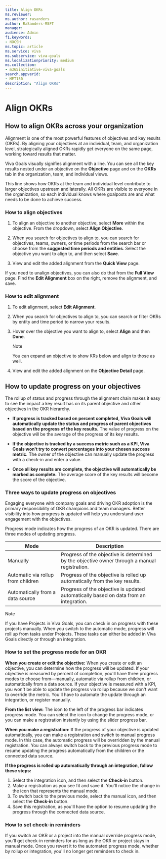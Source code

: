 ```yaml
---
title: Align OKRs
ms.reviewer: 
ms.author: rasanders
author: RaSanders-MSFT
manager: 
audience: Admin
f1.keywords:
- NOCSH
ms.topic: article
ms.service: viva
ms.subservice: viva-goals
ms.localizationpriority: medium
ms.collection:  
- m365initiative-viva-goals  
search.appverid:
- MET150
description: "Align OKRs"
---
```


# Align OKRs

## How to align OKRs across your organization

Alignment is one of the most powerful features of objectives and key results (OKRs). By aligning your objectives at an individual, team, and organization level, strategically aligned OKRs rapidly get everyone on the same page, working toward results that matter.

Viva Goals visually signifies alignment with a line. You can see all the key results nested under an objective on the **Objective** page and on the **OKRs** tab in the organization, team, and individual views.

This line shows how OKRs at the team and individual level contribute to larger objectives upstream and laterally. All OKRs are visible to everyone in the organization, so each individual knows where goalposts are and what needs to be done to achieve success.

### How to align objectives 

1. To align an objective to another objective, select **More** within the objective. From the dropdown, select **Align Objective**.

1. When you search for objectives to align to, you can search for objectives, teams, owners, or time periods from the search bar or choose from the **suggested time periods and entities**. Select the objective you want to align to, and then select **Save**.
1. View and edit the added alignment from the **Quick View** page.

If you need to unalign objectives, you can also do that from the **Full View** page. Find the **Edit Alignment** box on the right, remove the alignment, and save.

### How to edit alignment

1. To edit alignment, select **Edit Alignment**.

2. When you search for objectives to align to, you can search or filter OKRs by entity and time period to narrow your results.

3. Hover over the objective you want to align to, select **Align** and then **Done**.

   > [!NOTE]
   > You can expand an objective to show KRs below and align to those as well.

4. View and edit the added alignment on the **Objective Detail** page.

## How to update progress on your objectives  

The rollup of status and progress through the alignment chain makes it easy to see the impact a key result has on its parent objective and other objectives in the OKR hierarchy.

- **If progress is tracked based on percent completed, Viva Goals will automatically update the status and progress of parent objectives based on the progress of the key results.** The value of progress on the objective will be the average of the progress of its key results.

- **If the objective is tracked by a success metric such as a KPI, Viva Goals won't try to convert percentages into your chosen success metric.** The owner of the objective can manually update the progress with a check-in and enter a value.

- **Once all key results are complete, the objective will automatically be marked as complete.** The average score of the key results will become the score of the objective.

### Three ways to update progress on objectives

Engaging everyone with company goals and driving OKR adoption is the primary responsibility of OKR champions and team managers. Better visibility into how progress is updated will help you understand user engagement with the objectives.

Progress mode indicates how the progress of an OKR is updated. There are three modes of updating progress.

|Mode  |Description  |
|---------|---------|
|Manually     |  Progress of the objective is determined by the objective owner through a manual registration.        |
|Automatic via rollup from children     |     Progress of the objective is rolled up automatically from the key results.     |
|Automatically from a data source     |     Progress of the objective is updated automatically based on data from an integration.     |

> [!NOTE]
> If you have Projects in Viva Goals, you can check in on progress with these projects manually. When you switch to the automatic mode, progress will roll up from tasks under Projects. These tasks can either be added in Viva Goals directly or through an integration.

### How to set the progress mode for an OKR

**When you create or edit the objective:** When you create or edit an objective, you can determine how the progress will be updated. If your objective is measured by percent of completion, you'll have three progress modes to choose from—manually, automatic via rollup from children, or automatically from a data source. If your objective is measured with a KPI, you won't be able to update the progress via rollup because we don't want to override the metric. You'll have to automate the update through an integration, or register manually.

**From the list view:** The icon to the left of the progress bar indicates progress mode. You can select the icon to change the progress mode, or you can make a registration instantly by using the slider progress bar.

**When you make a registration:** If the progress of your objective is updated automatically, you can make a registration and switch to manual progress mode. In this case, the automatic progress will be overridden by the manual registration. You can always switch back to the previous progress mode to resume updating the progress automatically from the children or the connected data source.

**If the progress is rolled up automatically through an integration, follow these steps:**

1. Select the integration icon, and then select the **Check-in** button.
1. Make a registration as you see fit and save it. You'll notice the change in the icon that represents the manual mode.
1. To switch back to the previous mode, select the manual icon, and then select the **Check-in** button.
1. Save this registration, as you'll have the option to resume updating the progress through the connected data source.

### How to set check-in reminders

If you switch an OKR or a project into the manual override progress mode, you'll get check-in reminders for as long as the OKR or project stays in manual mode. Once you revert it to the automated progress mode, whether by rollup or integration, you'll no longer get  reminders to check in.
